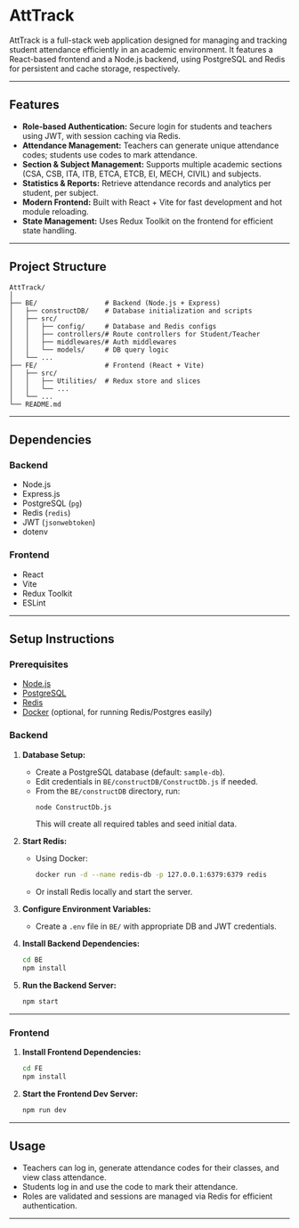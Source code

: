 # AttTrack

AttTrack is a full-stack web application designed for managing and tracking student attendance efficiently in an academic environment. It features a React-based frontend and a Node.js backend, using PostgreSQL and Redis for persistent and cache storage, respectively.

---

## Features

- **Role-based Authentication:** Secure login for students and teachers using JWT, with session caching via Redis.
- **Attendance Management:** Teachers can generate unique attendance codes; students use codes to mark attendance.
- **Section & Subject Management:** Supports multiple academic sections (CSA, CSB, ITA, ITB, ETCA, ETCB, EI, MECH, CIVIL) and subjects.
- **Statistics & Reports:** Retrieve attendance records and analytics per student, per subject.
- **Modern Frontend:** Built with React + Vite for fast development and hot module reloading.
- **State Management:** Uses Redux Toolkit on the frontend for efficient state handling.

---

## Project Structure

```
AttTrack/
│
├── BE/                 # Backend (Node.js + Express)
│   ├── constructDB/    # Database initialization and scripts
│   ├── src/
│   │   ├── config/     # Database and Redis configs
│   │   ├── controllers/# Route controllers for Student/Teacher
│   │   ├── middlewares/# Auth middlewares
│   │   └── models/     # DB query logic
│   └── ...
├── FE/                 # Frontend (React + Vite)
│   ├── src/
│   │   ├── Utilities/  # Redux store and slices
│   │   └── ...
│   └── ...
└── README.md
```

---

## Dependencies

### Backend

- Node.js
- Express.js
- PostgreSQL (`pg`)
- Redis (`redis`)
- JWT (`jsonwebtoken`)
- dotenv

### Frontend

- React
- Vite
- Redux Toolkit
- ESLint

---

## Setup Instructions

### Prerequisites

- [Node.js](https://nodejs.org/)
- [PostgreSQL](https://www.postgresql.org/)
- [Redis](https://redis.io/)
- [Docker](https://www.docker.com/) (optional, for running Redis/Postgres easily)

### Backend

1. **Database Setup:**

   - Create a PostgreSQL database (default: `sample-db`).
   - Edit credentials in `BE/constructDB/ConstructDb.js` if needed.
   - From the `BE/constructDB` directory, run:
     ```sh
     node ConstructDb.js
     ```
     This will create all required tables and seed initial data.

2. **Start Redis:**

   - Using Docker:
     ```sh
     docker run -d --name redis-db -p 127.0.0.1:6379:6379 redis
     ```
   - Or install Redis locally and start the server.

3. **Configure Environment Variables:**

   - Create a `.env` file in `BE/` with appropriate DB and JWT credentials.

4. **Install Backend Dependencies:**
   ```sh
   cd BE
   npm install
   ```

5. **Run the Backend Server:**
   ```sh
   npm start
   ```

---

### Frontend

1. **Install Frontend Dependencies:**
   ```sh
   cd FE
   npm install
   ```

2. **Start the Frontend Dev Server:**
   ```sh
   npm run dev
   ```

---

## Usage

- Teachers can log in, generate attendance codes for their classes, and view class attendance.
- Students log in and use the code to mark their attendance.
- Roles are validated and sessions are managed via Redis for efficient authentication.

---
